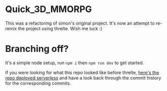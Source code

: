# Quick_3D_MMORPG

This was a refactoring of simon's original project. It's now an attempt to re-remix the project using threlte. Wish me luck :)

# Branching off?

It's a simple node setup, run `npm i` then `npm run dev` to get started.

If you were looking for what this repo looked like before threlte, [here's the repo deployed serverless](https://github.com/DefinitelyMaybe/glowing-octo-train) and have a look back through the commit history for the corresponding commits.